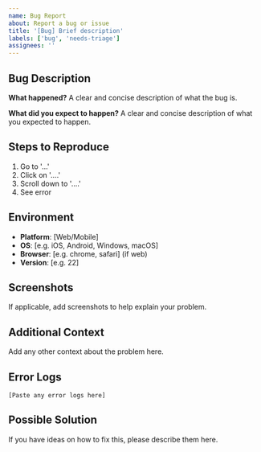 ```yaml
---
name: Bug Report
about: Report a bug or issue
title: '[Bug] Brief description'
labels: ['bug', 'needs-triage']
assignees: ''
---
```


## Bug Description

**What happened?**
A clear and concise description of what the bug is.

**What did you expect to happen?**
A clear and concise description of what you expected to happen.

## Steps to Reproduce

1. Go to '...'
2. Click on '....'
3. Scroll down to '....'
4. See error

## Environment

- **Platform**: [Web/Mobile]
- **OS**: [e.g. iOS, Android, Windows, macOS]
- **Browser**: [e.g. chrome, safari] (if web)
- **Version**: [e.g. 22]

## Screenshots

If applicable, add screenshots to help explain your problem.

## Additional Context

Add any other context about the problem here.

## Error Logs

```
[Paste any error logs here]
```

## Possible Solution

If you have ideas on how to fix this, please describe them here.

